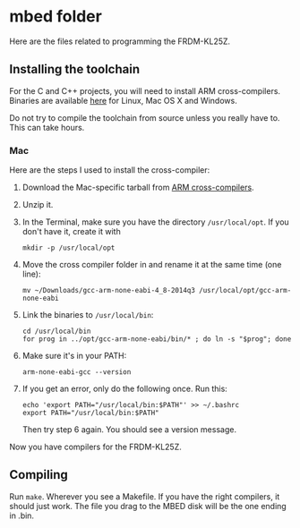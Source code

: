 mbed folder
===========
Here are the files related to programming the FRDM-KL25Z.

## Installing the toolchain
For the C and C++ projects, you will need to install ARM cross-compilers. Binaries are available [here][ARM cross-compilers] for Linux, Mac OS X and Windows.

Do not try to compile the toolchain from source unless you really have to. This can take hours.

### Mac
Here are the steps I used to install the cross-compiler:

1. Download the Mac-specific tarball from [ARM cross-compilers][].

2. Unzip it.

3. In the Terminal, make sure you have the directory `/usr/local/opt`. If you don't have it, create it with 
    
    ```
    mkdir -p /usr/local/opt
    ```

4. Move the cross compiler folder in and rename it at the same time (one line):

    ```
    mv ~/Downloads/gcc-arm-none-eabi-4_8-2014q3 /usr/local/opt/gcc-arm-none-eabi
    ```

5. Link the binaries to `/usr/local/bin`:

    ```
    cd /usr/local/bin
    for prog in ../opt/gcc-arm-none-eabi/bin/* ; do ln -s "$prog"; done
    ```

6. Make sure it's in your PATH:

    ```
    arm-none-eabi-gcc --version
    ```

7. If you get an error, only do the following once. Run this:

    ```
    echo 'export PATH="/usr/local/bin:$PATH"' >> ~/.bashrc
    export PATH="/usr/local/bin:$PATH"
    ```
    
    Then try step 6 again. You should see a version message.

Now you have compilers for the FRDM-KL25Z.

## Compiling
Run `make`. Wherever you see a Makefile. If you have the right compilers, it should just work. The file you drag to the MBED disk will be the one ending in .bin.

[ARM cross-compilers]: https://launchpad.net/gcc-arm-embedded/
